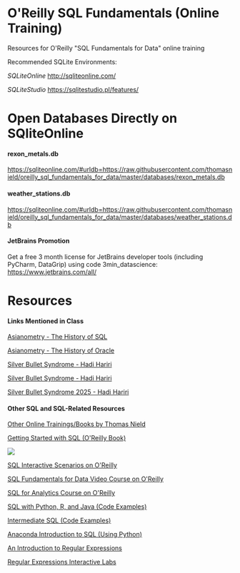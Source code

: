 # O'Reilly SQL Fundamentals (Online Training)

Resources for O'Reilly "SQL Fundamentals for Data" online training

Recommended SQLite Environments: 

*SQLiteOnline*
http://sqliteonline.com/

*SQLiteStudio*
https://sqlitestudio.pl/features/

# Open Databases Directly on SQliteOnline

#### rexon_metals.db
https://sqliteonline.com/#urldb=https://raw.githubusercontent.com/thomasnield/oreilly_sql_fundamentals_for_data/master/databases/rexon_metals.db

#### weather_stations.db
https://sqliteonline.com/#urldb=https://raw.githubusercontent.com/thomasnield/oreilly_sql_fundamentals_for_data/master/databases/weather_stations.db

#### JetBrains Promotion
Get a free 3 month license for JetBrains developer tools (including PyCharm, DataGrip) using code 3min_datascience: https://www.jetbrains.com/all/

# Resources 

#### Links Mentioned in Class

[Asianometry - The History of SQL](https://youtu.be/z8L202FlmD4?si=ObwEtRU2ND0SNSG1)

[Asianometry - The History of Oracle](https://youtu.be/zSn8il5Mo5s?si=1G4lJ9Umb0xgopHd)

[Silver Bullet Syndrome - Hadi Hariri](https://youtu.be/qamzvLfX-Zo?si=fClyuZepv5zxvjd9)

[Silver Bullet Syndrome - Hadi Hariri](https://youtu.be/WN3CSOai_ZU?si=MkxCn92pfeXoSUD8)

[Silver Bullet Syndrome 2025 - Hadi Hariri](https://youtu.be/TIu6rQVwTkM?si=953rhVOAjiOiR4Gv)

#### Other SQL and SQL-Related Resources

[Other Online Trainings/Books by Thomas Nield](https://www.oreilly.com/pub/au/6658)

[Getting Started with SQL (O'Reilly Book)](https://learning.oreilly.com/library/view/getting-started-with/9781491938607/)

![](https://images-na.ssl-images-amazon.com/images/I/51A7fbsp0EL.jpg)

[SQL Interactive Scenarios on O'Reilly](https://learning.oreilly.com/search/?q=thomas%20nield%20sql&type=cloud-scenario&type=sandbox&type=scenario)

[SQL Fundamentals for Data Video Course on O'Reilly](https://learning.oreilly.com/videos/-/9781491963876/)

[SQL for Analytics Course on O'Reilly](https://learning.oreilly.com/videos/sql-for-analytics/9781492058212/)

[SQL with Python, R, and Java (Code Examples)](https://github.com/thomasnield/oreilly_programming_with_sql/tree/master/code)

[Intermediate SQL (Code Examples)](https://github.com/thomasnield/oreilly_intermediate_sql_for_data/blob/master/intermediate_sql_class_notes.md) 

[Anaconda Introduction to SQL (Using Python)](https://learning.anaconda.cloud/introduction-to-sql) 

[An Introduction to Regular Expressions](https://learning.oreilly.com/library/view/an-introduction-to/9781492082569/) 

[Regular Expressions Interactive Labs](https://learning.oreilly.com/search/?q=thomas%20nield%20regular%20expressions&type=sandbox&type=scenario&type=cloud-scenario&rows=100&language_with_transcripts=en)

